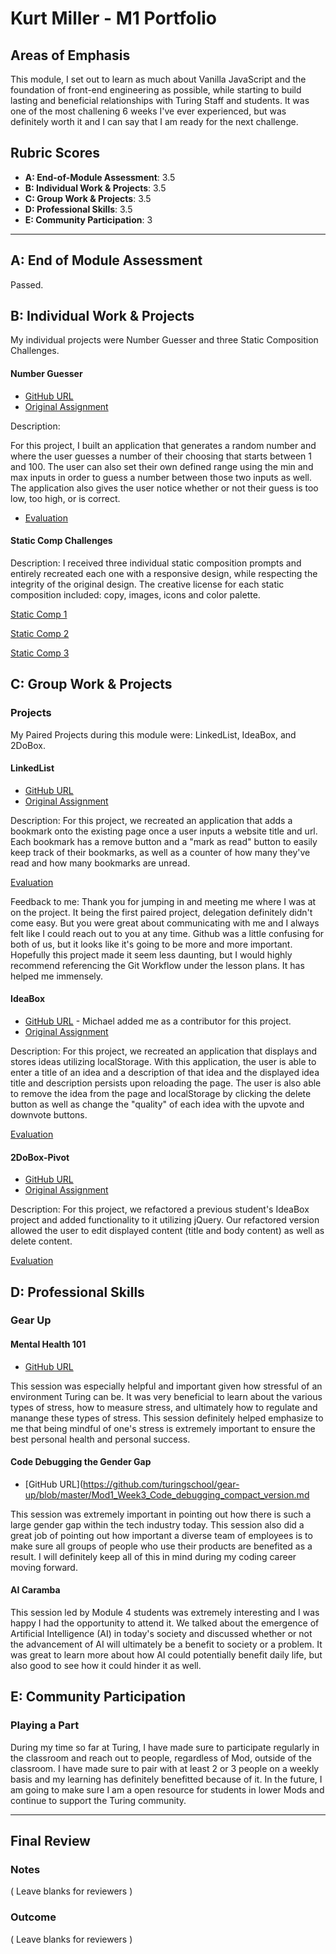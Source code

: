 # Kurt Miller - M1 Portfolio

## Areas of Emphasis

This module, I set out to learn as much about Vanilla JavaScript and the foundation of front-end engineering as possible, while starting to build lasting and beneficial relationships with Turing Staff and students. It was one of the most challening 6 weeks I've ever experienced, but was definitely worth it and I can say that I am ready for the next challenge.

## Rubric Scores

* **A: End-of-Module Assessment**: 3.5 
* **B: Individual Work & Projects**: 3.5
* **C: Group Work & Projects**: 3.5
* **D: Professional Skills**: 3.5
* **E: Community Participation**: 3

-----------------------

## A: End of Module Assessment

Passed.


## B: Individual Work & Projects

My individual projects were Number Guesser and three Static Composition Challenges.

#### Number Guesser

* [GitHub URL](https://github.com/kmiller9393/Number-Guesser)
* [Original Assignment](http://frontend.turing.io/projects/number-guesser.html)

Description:

For this project, I built an application that generates a random number and where the user guesses a number of their choosing that starts between 1 and 100. The user can also set their own defined range using the min and max inputs in order to guess a number between those two inputs as well. The application also gives the user notice whether or not their guess is too low, too high, or is correct.

* [Evaluation](https://github.com/turingschool/front-end-submissions-public/blob/master/1804/mod-1/number-guesser/kurt-miller.md)

#### Static Comp Challenges

Description:
I received three individual static composition prompts and entirely recreated each one with a responsive design, while respecting the integrity of the original design. The creative license for each static composition included: copy, images, icons and color palette.

[Static Comp 1](https://github.com/kmiller9393/km-comp-challenge-1)

[Static Comp 2](https://github.com/kmiller9393/km-comp-challenge-2)

[Static Comp 3](https://github.com/kmiller9393/km-comp-challenge-3)


## C: Group Work & Projects

### Projects

My Paired Projects during this module were: LinkedList, IdeaBox, and 2DoBox.

#### LinkedList

* [GitHub URL](https://github.com/kmiller9393/Linked-List)
* [Original Assignment](http://frontend.turing.io/projects/linked-list.html)

Description:
For this project, we recreated an application that adds a bookmark onto the existing page once a user inputs a website title and url. Each bookmark has a remove button and a "mark as read" button to easily keep track of their bookmarks, as well as a counter of how many they've read and how many bookmarks are unread.

[Evaluation](https://github.com/turingschool/front-end-submissions-public/blob/master/1804/mod-1/linked-list/kurt-laura.md)

Feedback to me:
Thank you for jumping in and meeting me where I was at on the project. It being the first paired project, delegation definitely didn't come easy. But you were great about communicating with me and I always felt like I could reach out to you at any time. Github was a little confusing for both of us, but it looks like it's going to be more and more important. Hopefully this project made it seem less daunting, but I would highly recommend referencing the Git Workflow under the lesson plans. It has helped me immensely.

#### IdeaBox

* [GitHub URL](https://github.com/michaelyons/idea-box) - Michael added me as a contributor for this project.
* [Original Assignment](http://frontend.turing.io/projects/ideabox.html)

Description:
For this project, we recreated an application that displays and stores ideas utilizing localStorage. With this application, the user is able to enter a title of an idea and a description of that idea and the displayed idea title and description persists upon reloading the page. The user is also able to remove the idea from the page and localStorage by clicking the delete button as well as change the "quality" of each idea with the upvote and downvote buttons.


[Evaluation](https://github.com/turingschool/front-end-submissions-public/blob/master/1804/mod-1/idea-box/michael-kurt.md)

#### 2DoBox-Pivot

* [GitHub URL](https://github.com/kmiller9393/2DoBox-Pivot)
* [Original Assignment](http://frontend.turing.io/projects/2DoBox-Pivot-Mod1.html)

Description:
For this project, we refactored a previous student's IdeaBox project and added functionality to it utilizing jQuery. Our refactored version allowed the user to edit displayed content (title and body content) as well as delete content.

[Evaluation](https://github.com/turingschool/front-end-submissions-public/blob/master/1804/mod-1/to-do-box/kiel-kurt.md)

## D: Professional Skills


### Gear Up

#### Mental Health 101

* [GitHub URL](https://github.com/turingschool/gear-up/blob/master/Mod1_Week1_mental_health_101.md)

This session was especially helpful and important given how stressful of an environment Turing can be. It was very beneficial to learn about the various types of stress, how to measure stress, and ultimately how to regulate and manange these types of stress. This session definitely helped emphasize to me that being mindful of one's stress is extremely important to ensure the best personal health and personal success.

#### Code Debugging the Gender Gap

* [GitHub URL](https://github.com/turingschool/gear-up/blob/master/Mod1_Week3_Code_debugging_compact_version.md

This session was extremely important in pointing out how there is such a large gender gap within the tech industry today. This session also did a great job of pointing out how important a diverse team of employees is to make sure all groups of people who use their products are benefited as a result. I will definitely keep all of this in mind during my coding career moving forward.

#### AI Caramba

This session led by Module 4 students was extremely interesting and I was happy I had the opportunity to attend it. We talked about the emergence of Artificial Intelligence (AI) in today's society and discussed whether or not the advancement of AI will ultimately be a benefit to society or a problem. It was great to learn more about how AI could potentially benefit daily life, but also good to see how it could hinder it as well.


## E: Community Participation

### Playing a Part

During my time so far at Turing, I have made sure to participate regularly in the classroom and reach out to people, regardless of Mod, outside of the classroom. I have made sure to pair with at least 2 or 3 people on a weekly basis and my learning has definitely benefitted because of it. In the future, I am going to make sure I am a open resource for students in lower Mods and continue to support the Turing community.

------------------

## Final Review

### Notes

( Leave blanks for reviewers )

### Outcome

( Leave blanks for reviewers )
